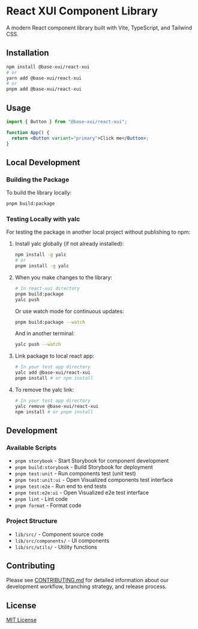 # React XUI Component Library

A modern React component library built with Vite, TypeScript, and Tailwind CSS.

## Installation

```bash
npm install @base-xui/react-xui
# or
yarn add @base-xui/react-xui
# or
pnpm add @base-xui/react-xui
```

## Usage

```jsx
import { Button } from "@base-xui/react-xui";

function App() {
  return <Button variant="primary">Click me</Button>;
}
```

## Local Development

### Building the Package

To build the library locally:

```bash
pnpm build:package
```

### Testing Locally with yalc

For testing the package in another local project without publishing to npm:

1. Install yalc globally (if not already installed):

   ```bash
   npm install -g yalc
   # or
   pnpm install -g yalc
   ```

2. When you make changes to the library:

   ```bash
   # In react-xui directory
   pnpm build:package
   yalc push
   ```

   Or use watch mode for continuous updates:

   ```bash
   pnpm build:package --watch
   ```

   And in another terminal:

   ```bash
   yalc push --watch
   ```

3. Link package to local react app:

   ```bash
   # In your test app directory
   yalc add @base-xui/react-xui
   pnpm install # or npm install
   ```

4. To remove the yalc link:

   ```bash
   # In your test app directory
   yalc remove @base-xui/react-xui
   npm install # or pnpm install
   ```

## Development

### Available Scripts

- `pnpm storybook` - Start Storybook for component development
- `pnpm build:storybook` - Build Storybook for deployment
- `pnpm test:unit` - Run components test (unit test)
- `pnpm test:unit:ui` - Open Visualized components test interface
- `pnpm test:e2e` - Run end to end tests
- `pnpm test:e2e:ui` - Open Visualized e2e test interface
- `pnpm lint` - Lint code
- `pnpm format` - Format code

### Project Structure

- `lib/src/` - Component source code
- `lib/src/components/` - UI components
- `lib/src/utils/` - Utility functions

## Contributing

Please see [CONTRIBUTING.md](./CONTRIBUTING.md) for detailed information about our development workflow, branching strategy, and release process.

## License

[MIT License](./LICENSE)
